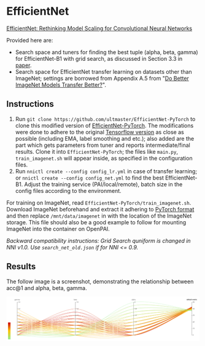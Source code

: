 # EfficientNet

[EfficientNet: Rethinking Model Scaling for Convolutional Neural Networks](https://arxiv.org/abs/1905.11946)

Provided here are:

* Search space and tuners for finding the best tuple (alpha, beta, gamma) for EfficientNet-B1 with grid search, as discussed in Section 3.3 in [paper](https://arxiv.org/abs/1905.11946).
* Search space for EfficientNet transfer learning on datasets other than ImageNet; settings are borrowed from Appendix A.5 from "[Do Better ImageNet Models Transfer Better?](https://arxiv.org/abs/1805.08974)".

## Instructions

1. Run `git clone https://github.com/ultmaster/EfficientNet-PyTorch` to clone this modified version of [EfficientNet-PyTorch](https://github.com/lukemelas/EfficientNet-PyTorch). The modifications were done to adhere to the original [Tensorflow version](https://github.com/tensorflow/tpu/tree/master/models/official/efficientnet) as close as possible (including EMA, label smoothing and etc.); also added are the part which gets parameters from tuner and reports intermediate/final results. Clone it into `EfficientNet-PyTorch`; the files like `main.py`, `train_imagenet.sh` will appear inside, as specified in the configuration files.
2. Run `nnictl create --config config_lr.yml` in case of transfer learning; or `nnictl create --config config_net.yml` to find the best EfficientNet-B1. Adjust the training service (PAI/local/remote), batch size in the config files according to the environment.

For training on ImageNet, read `EfficientNet-PyTorch/train_imagenet.sh`. Download ImageNet beforehand and extract it adhering to [PyTorch format](https://pytorch.org/docs/stable/torchvision/datasets.html#imagenet) and then replace `/mnt/data/imagenet` in with the location of the ImageNet storage. This file should also be a good example to follow for mounting ImageNet into the container on OpenPAI.

*Backward compatibility instructions: Grid Search quniform is changed in NNI v1.0. Use `search_net_old.json` if for NNI <= 0.9.* 

## Results

The follow image is a screenshot, demonstrating the relationship between acc@1 and alpha, beta, gamma.

![](assets/search_result.png)